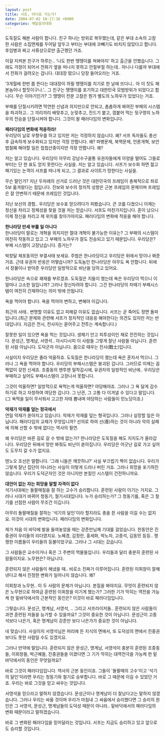 ```yaml
---
layout: post
title: 서프, 어디로 가는가?
date: 2004-07-02 18:17:16 +0900
categories: 깨달음의대화
---
```

도둑질도 해본 사람이 합니다. 친구 하나는 방위로 복무했는데, 같은 부대 소속의 고참 한 사람은 소집면제를 두어달 앞두고 부터는 부대에 코빼기도 비치지 않았다고 합니다. 후임병과 짜고 서류상으로만 출근했던 거죠.    
  
이걸 지켜본 친구가 하루는.. ‘나도 한번 땡땡이를 쳐봐야지’ 하고 출근을 안했습니다. 그래도 걱정이 되어서 전화기 옆을 떠나지 못하고 안절부절 하는데.. 아니나 다를까 부대에서 전화가 걸려오는 겁니다. 대대장 떴으니 당장 들어오라는 거죠.    
  
‘3개월에 한번 쯤 뜬다는 대대장이 하필 땡땡이를 치기로 한 날에 뜨다니.. 아 이 짓도 해 본놈이나 할짓이구나.’.. 그 친구는 땡땡이를 포기하고 대한민국 모범방위가 되었다고 합니다. 무슨 이야기인가? 그 땡땡이 전문 고참은 뭔가 별도의 노하우가 있었다는 거죠.    
  
부패를 단절시키려면 막연한 신념과 의지만으로 안되고, 촘촘하게 짜여진 부패의 시스템을 파괴하고.. 그 끼리끼리 배맞추고, 눈맞추고, 진드기 붙고, 껌붙어 먹는 뒷구멍의 노하우의 전승을 단절시켜야 합니다. 그것이 왈 패러다임의 변화입니다.    
  
**패러다임의 변화에 적응하라!**   
우리당이 날로 우향우를 하고 있지만 저는 걱정하지 않습니다. 왜? 서프 독자들도 총선 후 급속하게 보수화되고 있지만 걱정 안합니다. 왜? 파병문제, 북핵문제, 언론개혁, 보안법철폐 해야할 일은 첩첩산중이지만 걱정 안합니다. 왜?    
  
저는 알고 있습니다. 우리당이 아무리 강남수구꼴통 유권자들에게 아양을 떨어도 그들로 부터는 단 한 표도 얻지 못한다는 사실을. 저는 알고 있습니다. 서프가 보수화 하면 젊고 패기있는 논객이 서프를 떠나게 되고, 그 결과로 사이트가 망한다는 사실을.    
  
무슨 말인가? 지난 두차례의 선거로 드러난 것은 대한민국의 프레임이 총체적으로 좌로 5보 옮겨왔다는 점입니다. 진보와 보수의 정치적 성향은 근본 프레임의 문제이며 프레임은 잘 안변하기 때문에 프레임인 것입니다. 
  
  
지난 보선의 경험.. 우리당은 보수표 얻으려다가 피봤습니다. 큰 코를 다쳤으니 이제는 정신을 차리고 정체성을 찾을 것을 저는 믿습니다. 서프도 마찬가지입니다. 혼이 났으니 이제 정신을 차리고 제 위치를 찾아가야지요. 패러다임의 변화에 적응을 해야 합니다. 
  
  
**한나라당 만세 부를 일 아니다**   
한나라당이 말로는 개혁을 외치지만 절대 개혁이 불가능한 이유는? 그 부패의 시스템이 여전히 작동하고 있고 그 부패의 노하우가 잘도 전승되고 있기 때문입니다. 우리당은? 부패 시스템이 고장났습니다. 증거는?    
  
박창달 체포동의안 부결사태 보세요. 주범은 한나라당이고 우리당은 뒤에서 망이나 봐준거죠. 근데 유권자 반응은 어떻습니까? 도둑놈인 한나라당은 아무도 욕 안합니다. 뒤에서 장물이나 받아준 우리당만 일방적으로 비난을 당하고 있어요.    
  
한나라당은 속으로 쾌재를 부르겠죠. 도둑질은 지들이 했는데 욕은 우리당이 먹으니 이 얼마나 고소한 일입니까? 그러나 정신차려야 합니다. 그건 한나라당의 차떼기 부패시스템이 여전히 건재하다는 의미 밖에 안됩니다. 
  
  
욕을 먹어야 합니다. 욕을 먹어야 변하고, 변해야 이깁니다.    
  
최근의 사태.. 변명할 이유도 없고 피해갈 이유도 없습니다. 서프는 곧 죽어도 정면 돌파입니다.(최근 문제와 관련해 서프가 정치적인 대응응 해야한다는 의견도 있지만 저는 반대입니다. 지금은 전시, 전사자는 묻어주고 전투는 계속합니다.)    
  
잘못한 일이 있으면 욕을 먹는 것입니다. 생채기 안고 피투성이인 채로 전진하는 것입니다. 문성근, 명계남, 서영석.. 아시다시피 이 사람들 그렇게 잘난 사람들 아닙니다. 훈련된 사람 아닙니다. 도덕군자 아닙니다. 몸으로 때우는 전사(戰士)입니다.    
  
사실이지 우리당은 졸라 억울하죠. 도둑질은 한나라당이 했는데 욕은 혼자서 먹으니. 그러나 그 욕을 먹어야 합니다. 우리당의 부패시스템은 붕괴된 겁니다. 그러므로 이제는 꼼짝없이 갖힌 신세죠. 조중동의 맨투맨 밀착감시에, 유권자의 일방적인 비난에.. 우리당은 부패하고 싶어도 부패시스템이 고장나서 못합니다.    
  
그것이 억울하면? 일방적으로 욕먹는게 억울하면? 야당해야죠. 그러나 그 욕 달게 감수하기로 하고 자청하여 여당한 겁니다. 그 난관, 그 고통 다 이겨낼 수 있다고 말입니다.(그 욕먹을 일이 무서워서 고고한 자태 뽐내며 야당하는 사람들이 민노당이죠.)    
  
**악재가 악재를 덮는 정국에서**   
연일 악재가 쏟아지고 있습니다. 악재가 악재를 덮는 형국입니다. 그러나 실망할 일은 아닙니다. 패러다임의 교체가 무엇입니까? 선의로 하여 선(善)하는 것이 아니라 악의 실패에 의해 선할 수 밖에 없다는 역사의 필연.    
  
왜 우리당은 바른 길로 갈 수 밖에 없는가? 한나라당은 도둑질을 해도 지지도가 올라갑니다. 우리당은 뒤에서 망만 봐줘도 비난이 쏟아집니다. 우리당은 어긋난 길로 가고 싶어도 도무지 갈 수가 없지요.    
  
텐노오 조선은 말합니다. ‘그래 니들은 깨끗하냐?’ 사실 부끄럽기 짝이 없습니다. 우리가 그렇게 잘난 집단이 아니라는 사실이 이렇게 드러나 버린 거죠. 그러나 희망을 포기하진 않습니다. 우리가 도덕군자인 것은 아니지만 본질인 시스템이 건전하니까요.    
  
**대안이 없는 자는 희망을 말할 자격이 없다**  
석기시대에는 돌팔매질을 잘 하는 고수가 승리합니다. 훈련된 사람이 이기는 거지요. 그러나 시대가 바뀌어 청동기, 철기시대입니다. 누가 승리하는가? 그 청동기를, 혹은 그 철기를 선점한 사람이 무조건 이깁니다.    
  
아무리 돌팔매질을 잘하는 '석기의 달인'이라 할지라도 총을 쥔 사람을 이길 수는 없지요. 이것이 시대의 변화입니다. 패러다임의 변화입니다.    
  
제가 처음 이 바닥에 발을 들여놓았을 때는 강준만님께 기대를 걸었습니다. 한동안은 진중권이 우리들의 리더였지요. 노혜경, 김정란, 홍세화, 박노자, 고종석, 김동민 등등.. 쟁쟁한 이름들이 우리들의 등불이었구요. 그러나 그 시대는 갔습니다.    
  
그 사람들은 교수이거나 혹은 그 주변의 먹물들입니다. 우리들과 달리 충분히 훈련된 사람들이지요. 노무현은? 아닙니다.    
  
훈련되지 않은 사람들이 해냈을 때.. 비로소 진짜가 이루어집니다. 훈련된 이회창이 잘해낸다고 해서 진정한 변화가 일어나지 않습니다. 왜?    
  
이회창과 노무현.. 이 두 사람의 문제가 아닙니다. 본질을 봐야지요. 무엇이 훈련되지 않은 노무현으로 하여금 훈련된 이회창을 이기게 했는가? 그러한 기가 막히는 역전을 가능케 한 밑바닥에서의 근본적인 동인은? 이것이 바로 패러다임입니다.    
  
그렇습니다. 문성근, 명계남, 서영석, .. 그리고 서프라이저들.. 훈련되지 않은 사람들이 과연 훈련된 저들을 능가할 수 있을까요? 그것이 중요한 것이 아닙니다. 문성근이 고종석보다 나은가, 혹은 명계남이 강준만 보다 나은가가 중요한 것이 아닙니다.    
  
네 맞습니다. 사실이지 서영석님은 머리에 든 지식의 면에서, 또 도덕성의 면에서 진중권 보다도 못한 사람일 수도 있겠지요.    
  
그러나 만약에 말입니다. 훈련되지 않은 문성근, 명계남, 서영석이 충분히 훈련된 조중동들, 이회창들, 박근혜들, 진중권들을 이겼다면 그 기가 막히는 대역전극을 가능케 한 밑바닥에서의 동인은 무엇일까요?    
  
바로 그것이 패러다임입니다. 역사의 근본 동인이죠. 그들이 '돌팔매의 고수'이고 '석기의 달인'이라면 우리는 청동기와 철기로 승부합니다. 바로 그 때문에 이길 수 있었던 거죠. 우리는 바로 그것을 믿고 싸우는 것입니다.    
  
서영석을 믿으라고 말하지 않겠습니다. 문성근이나 명계남이 더 잘났다고는 말하지 않겠습니다. 그러나 우리는 싸울 것이며 우리가 마침내 그 싸움에서 승리했다면 그 승리의 원인은 그 서영석, 문성근, 명계남들의 도덕성 때문이 아니라.. 밑바닥에서의 패러다임의 변화 때문이라고 말하겠습니다. 
  
  
바로 그 변화된 패러다임을 믿어달라는 것입니다. 서프는 지금도 승리하고 있고 앞으로도 승리할 것입니다.